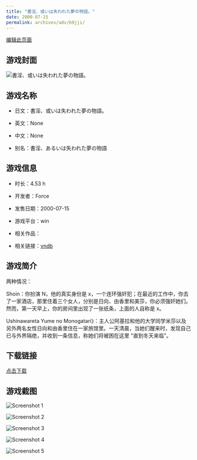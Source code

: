 ```yaml
---
title: "書淫、或いは失われた夢の物語。"
date: 2000-07-15
permalink: archives/adv/b9jji/
---
```

[编辑此页面](https://github.com/ACG-3/ADV3-source/blob/main/source/_posts/%E6%9B%B8%E6%B7%AB%E3%80%81%E6%88%96%E3%81%84%E3%81%AF%E5%A4%B1%E3%82%8F%E3%82%8C%E3%81%9F%E5%A4%A2%E3%81%AE%E7%89%A9%E8%AA%9E%E3%80%82.md)

## 游戏封面

![書淫、或いは失われた夢の物語。](https://pan.timero.xyz/d/onedrive/img_lib_001/%E6%9B%B8%E6%B7%AB%E3%80%81%E6%88%96%E3%81%84%E3%81%AF%E5%A4%B1%E3%82%8F%E3%82%8C%E3%81%9F%E5%A4%A2%E3%81%AE%E7%89%A9%E8%AA%9E%E3%80%82_cover.avif)


## 游戏名称

- 日文：書淫、或いは失われた夢の物語。
- 英文：None
- 中文：None

- 别名：書淫、あるいは失われた夢の物語


## 游戏信息

- 时长：4.53 h
- 开发者：Force
- 发售日期：2000-07-15
- 游戏平台：win
- 相关作品：

- 相关链接：[vndb](https://vndb.org/v4372)


## 游戏简介

两种情况：

Shoin：你扮演 N，他的真实身份是 x，一个连环强奸犯；在最近的工作中，你去了一家酒店，那里住着三个女人，分别是日向、由香里和美莎，你必须强奸她们。然而，第一天早上，你的房间里出现了一张纸条，上面的人自称是 x。

Ushinawareta Yume no Monogatari》：主人公阿基拉和他的大学同学米莎以及另外两名女性日向和由香里住在一家旅馆里。一天清晨，当她们醒来时，发现自己已与外界隔绝，并收到一条信息，称她们将被困在这里 "直到冬天来临"。


## 下载链接

[点击下载](https://pan.timero.xyz/onedrive/adv_lib_001/%E6%9B%B8%E6%B7%AB%E3%80%81%E6%88%96%E3%81%84%E3%81%AF%E5%A4%B1%E3%82%8F%E3%82%8C%E3%81%9F%E5%A4%A2%E3%81%AE%E7%89%A9%E8%AA%9E%E3%80%82)


## 游戏截图


![Screenshot 1](https://pan.timero.xyz/d/onedrive/img_lib_001/%E6%9B%B8%E6%B7%AB%E3%80%81%E6%88%96%E3%81%84%E3%81%AF%E5%A4%B1%E3%82%8F%E3%82%8C%E3%81%9F%E5%A4%A2%E3%81%AE%E7%89%A9%E8%AA%9E%E3%80%82_Screenshot_1.avif)

![Screenshot 2](https://pan.timero.xyz/d/onedrive/img_lib_001/%E6%9B%B8%E6%B7%AB%E3%80%81%E6%88%96%E3%81%84%E3%81%AF%E5%A4%B1%E3%82%8F%E3%82%8C%E3%81%9F%E5%A4%A2%E3%81%AE%E7%89%A9%E8%AA%9E%E3%80%82_Screenshot_2.avif)

![Screenshot 3](https://pan.timero.xyz/d/onedrive/img_lib_001/%E6%9B%B8%E6%B7%AB%E3%80%81%E6%88%96%E3%81%84%E3%81%AF%E5%A4%B1%E3%82%8F%E3%82%8C%E3%81%9F%E5%A4%A2%E3%81%AE%E7%89%A9%E8%AA%9E%E3%80%82_Screenshot_3.avif)

![Screenshot 4](https://pan.timero.xyz/d/onedrive/img_lib_001/%E6%9B%B8%E6%B7%AB%E3%80%81%E6%88%96%E3%81%84%E3%81%AF%E5%A4%B1%E3%82%8F%E3%82%8C%E3%81%9F%E5%A4%A2%E3%81%AE%E7%89%A9%E8%AA%9E%E3%80%82_Screenshot_4.avif)

![Screenshot 5](https://pan.timero.xyz/d/onedrive/img_lib_001/%E6%9B%B8%E6%B7%AB%E3%80%81%E6%88%96%E3%81%84%E3%81%AF%E5%A4%B1%E3%82%8F%E3%82%8C%E3%81%9F%E5%A4%A2%E3%81%AE%E7%89%A9%E8%AA%9E%E3%80%82_Screenshot_5.avif)

